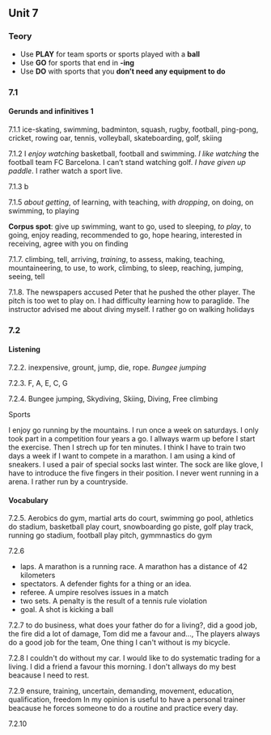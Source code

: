 ## Unit 7

### Teory

* Use **PLAY** for team sports or sports played with a **ball**
* Use **GO** for sports that end in **-ing**
* Use **DO** with sports that you **don’t need any equipment to do**

### 7.1 
#### Gerunds and infinitives 1

7.1.1 ice-skating, swimming, badminton, squash, rugby, football, ping-pong, cricket, rowing oar,  tennis, volleyball, skateboarding, golf, skiing

7.1.2 I _enjoy watching_ basketball, football and swimming. _I like watching_ the football team FC Barcelona. I can’t stand watching golf. _I have given up paddle_. I rather watch a sport live.

7.1.3 b

7.1.5 _about getting_, of learning, with teaching, _with dropping_, on doing, on swimming, to playing


**Corpus spot**: give up swimming, want to go, used to sleeping, _to play_, to going, enjoy reading, recommended to go, hope hearing, interested in receiving, agree with you on finding 

7.1.7. climbing, tell, arriving, _training_, to assess, making, teaching, mountaineering, to use, to work, climbing, to sleep, reaching, jumping, seeing, tell

7.1.8. The newspapers accused Peter that he pushed the other player. The pitch is too wet to play on. I had difficulty learning how to paraglide. The instructor advised me about diving myself. I rather go on walking holidays

### 7.2
#### Listening ####

7.2.2. inexpensive, grount, jump, die, rope. _Bungee jumping_

7.2.3. F, A, E, C, G

7.2.4. Bungee jumping, Skydiving, Skiing, Diving, Free climbing

Sports

I enjoy go running by the mountains. I run once a week on saturdays. I only took part in a competition four years a go. I allways warm up before I start the exercise. Then I strech up for ten minutes. I think I have to train two days a week if I want to compete in a marathon. I am using a kind of sneakers. I used a pair of special socks last winter. The sock are like glove, I have to introduce the five fingers in their position. I never went running in a arena. I rather run by a countryside.

#### Vocabulary ####

7.2.5. Aerobics do gym, martial arts do court, swimming go pool, athletics do stadium, basketball play court, snowboarding go piste, golf play track, running go stadium, football play pitch, gymmnastics do gym

7.2.6 
- laps. A marathon is a running race. A marathon has a distance of 42 kilometers
- spectators. A defender fights for a thing or an idea.
- referee. A umpire resolves issues in a match
- two sets. A penalty is the result of a tennis rule violation
- goal. A shot is kicking a ball

7.2.7 to do business, what does your father do for a living?, did a good job, the fire did a lot of damage, Tom did me a favour and..., The players always do a good job for the team, One thing I can't without is my bicycle.

7.2.8 I couldn't do without my car. I would like to do systematic trading for a living. I did a friend a favour this morning. I don't allways do my best beacause I need to rest.

7.2.9 ensure, training, uncertain, demanding, movement, education, qualification, freedom
In my opinion is useful to have a personal trainer beacause he forces someone to do a routine and practice every day.

7.2.10













